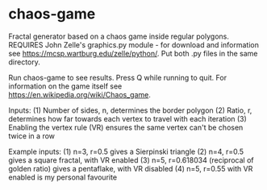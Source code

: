 # chaos-game
Fractal generator based on a chaos game inside regular polygons. REQUIRES John Zelle's graphics.py module - for download and information see https://mcsp.wartburg.edu/zelle/python/. Put both .py files in the same directory.

Run chaos-game to see results. Press Q while running to quit. For information on the game itself see https://en.wikipedia.org/wiki/Chaos_game.

Inputs: (1) Number of sides, n, determines the border polygon
        (2) Ratio, r, determines how far towards each vertex to travel with each iteration
        (3) Enabling the vertex rule (VR) ensures the same vertex can't be chosen twice in a row

Example inputs: (1) n=3, r=0.5 gives a Sierpinski triangle
                (2) n=4, r=0.5 gives a square fractal, with VR enabled
                (3) n=5, r=0.618034 (reciprocal of golden ratio) gives a pentaflake, with VR disabled
                (4) n=5, r=0.55 with VR enabled is my personal favourite
